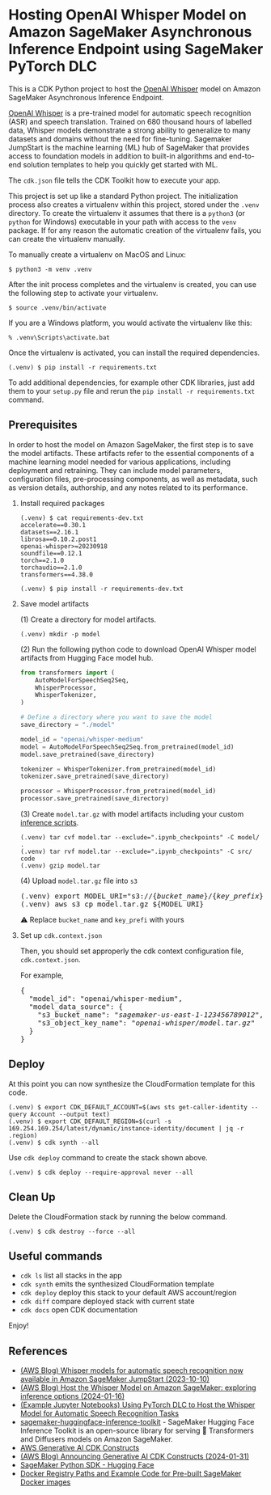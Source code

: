 # Hosting OpenAI Whisper Model on Amazon SageMaker Asynchronous Inference Endpoint using SageMaker PyTorch DLC

This is a CDK Python project to host the [OpenAI Whisper](https://openai.com/research/whisper) model
on Amazon SageMaker Asynchronous Inference Endpoint.

[OpenAI Whisper](https://openai.com/research/whisper) is a pre-trained model
for automatic speech recognition (ASR) and speech translation.
Trained on 680 thousand hours of labelled data, Whisper models demonstrate a strong ability
to generalize to many datasets and domains without the need for fine-tuning.
Sagemaker JumpStart is the machine learning (ML) hub of SageMaker that provides access
to foundation models in addition to built-in algorithms and end-to-end solution templates
to help you quickly get started with ML.

The `cdk.json` file tells the CDK Toolkit how to execute your app.

This project is set up like a standard Python project.  The initialization
process also creates a virtualenv within this project, stored under the `.venv`
directory.  To create the virtualenv it assumes that there is a `python3`
(or `python` for Windows) executable in your path with access to the `venv`
package. If for any reason the automatic creation of the virtualenv fails,
you can create the virtualenv manually.

To manually create a virtualenv on MacOS and Linux:

```
$ python3 -m venv .venv
```

After the init process completes and the virtualenv is created, you can use the following
step to activate your virtualenv.

```
$ source .venv/bin/activate
```

If you are a Windows platform, you would activate the virtualenv like this:

```
% .venv\Scripts\activate.bat
```

Once the virtualenv is activated, you can install the required dependencies.

```
(.venv) $ pip install -r requirements.txt
```

To add additional dependencies, for example other CDK libraries, just add
them to your `setup.py` file and rerun the `pip install -r requirements.txt`
command.

## Prerequisites

In order to host the model on Amazon SageMaker, the first step is to save the model artifacts.
These artifacts refer to the essential components of a machine learning model needed for various applications,
including deployment and retraining.
They can include model parameters, configuration files, pre-processing components,
as well as metadata, such as version details, authorship, and any notes related to its performance.

1. Install required packages
   ```
   (.venv) $ cat requirements-dev.txt
   accelerate==0.30.1
   datasets==2.16.1
   librosa==0.10.2.post1
   openai-whisper>=20230918
   soundfile==0.12.1
   torch==2.1.0
   torchaudio==2.1.0
   transformers==4.38.0

   (.venv) $ pip install -r requirements-dev.txt
   ```

2. Save model artifacts

   (1) Create a directory for model artifacts.
   ```
   (.venv) mkdir -p model
   ```

   (2) Run the following python code to download OpenAI Whisper model artifacts from Hugging Face model hub.
   ```python
   from transformers import (
       AutoModelForSpeechSeq2Seq,
       WhisperProcessor,
       WhisperTokenizer,
   )

   # Define a directory where you want to save the model
   save_directory = "./model"

   model_id = "openai/whisper-medium"
   model = AutoModelForSpeechSeq2Seq.from_pretrained(model_id)
   model.save_pretrained(save_directory)

   tokenizer = WhisperTokenizer.from_pretrained(model_id)
   tokenizer.save_pretrained(save_directory)

   processor = WhisperProcessor.from_pretrained(model_id)
   processor.save_pretrained(save_directory)
   ```

   (3) Create `model.tar.gz` with model artifacts including your custom [inference scripts](./src/code/).
   ```
   (.venv) tar cvf model.tar --exclude=".ipynb_checkpoints" -C model/ .
   (.venv) tar rvf model.tar --exclude=".ipynb_checkpoints" -C src/ code
   (.venv) gzip model.tar
   ```

   (4) Upload `model.tar.gz` file into `s3`
   <pre>
   (.venv) export MODEL_URI="s3://{<i>bucket_name</i>}/{<i>key_prefix</i>}/model.tar.gz"
   (.venv) aws s3 cp model.tar.gz ${MODEL_URI}
   </pre>

   :warning: Replace `bucket_name` and `key_prefi` with yours

3. Set up `cdk.context.json`

   Then, you should set approperly the cdk context configuration file, `cdk.context.json`.

   For example,
   <pre>
   {
     "model_id": "openai/whisper-medium",
     "model_data_source": {
       "s3_bucket_name": "<i>sagemaker-us-east-1-123456789012</i>",
       "s3_object_key_name": "<i>openai-whisper/model.tar.gz</i>"
     }
   }
   </pre>

## Deploy

At this point you can now synthesize the CloudFormation template for this code.

```
(.venv) $ export CDK_DEFAULT_ACCOUNT=$(aws sts get-caller-identity --query Account --output text)
(.venv) $ export CDK_DEFAULT_REGION=$(curl -s 169.254.169.254/latest/dynamic/instance-identity/document | jq -r .region)
(.venv) $ cdk synth --all
```

Use `cdk deploy` command to create the stack shown above.

```
(.venv) $ cdk deploy --require-approval never --all
```

## Clean Up

Delete the CloudFormation stack by running the below command.

```
(.venv) $ cdk destroy --force --all
```

## Useful commands

 * `cdk ls`          list all stacks in the app
 * `cdk synth`       emits the synthesized CloudFormation template
 * `cdk deploy`      deploy this stack to your default AWS account/region
 * `cdk diff`        compare deployed stack with current state
 * `cdk docs`        open CDK documentation

Enjoy!

## References

 * [(AWS Blog) Whisper models for automatic speech recognition now available in Amazon SageMaker JumpStart (2023-10-10)](https://aws.amazon.com/blogs/machine-learning/whisper-models-for-automatic-speech-recognition-now-available-in-amazon-sagemaker-jumpstart/)
 * [(AWS Blog) Host the Whisper Model on Amazon SageMaker: exploring inference options (2024-01-16)](https://aws.amazon.com/blogs/machine-learning/host-the-whisper-model-on-amazon-sagemaker-exploring-inference-options/)
 * [(Example Jupyter Notebooks) Using PyTorch DLC to Host the Whisper Model for Automatic Speech Recognition Tasks](https://github.com/aws-samples/amazon-sagemaker-host-and-inference-whisper-model/blob/main/pytorch/pytorch.ipynb)
 * [sagemaker-huggingface-inference-toolkit](https://github.com/aws/sagemaker-huggingface-inference-toolkit) - SageMaker Hugging Face Inference Toolkit is an open-source library for serving 🤗 Transformers and Diffusers models on Amazon SageMaker.
 * [AWS Generative AI CDK Constructs](https://awslabs.github.io/generative-ai-cdk-constructs/)
 * [(AWS Blog) Announcing Generative AI CDK Constructs (2024-01-31)](https://aws.amazon.com/blogs/devops/announcing-generative-ai-cdk-constructs/)
 * [SageMaker Python SDK - Hugging Face](https://sagemaker.readthedocs.io/en/stable/frameworks/huggingface/index.html)
 * [Docker Registry Paths and Example Code for Pre-built SageMaker Docker images](https://docs.aws.amazon.com/sagemaker/latest/dg-ecr-paths/sagemaker-algo-docker-registry-paths.html)

